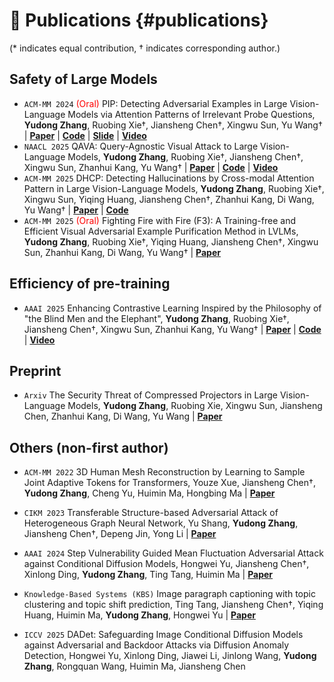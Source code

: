 
# 📝 Publications {#publications}
(* indicates equal contribution, † indicates corresponding author.)

## Safety of Large Models

- `ACM-MM 2024` <span style="color:red">(Oral)</span> PIP: Detecting Adversarial Examples in Large Vision-Language Models via Attention Patterns of Irrelevant Probe Questions, **Yudong Zhang**, Ruobing Xie†, Jiansheng Chen†, Xingwu Sun, Yu Wang† \| [**Paper**](https://dl.acm.org/doi/abs/10.1145/3664647.3685510) \| [**Code**](https://github.com/btzyd/pip) \| [**Slide**](https://nicsefc.ee.tsinghua.edu.cn/nics_file/pdf/523982cf-105a-4be6-818d-7543e10fa830.pdf) \| [**Video**](https://www.bilibili.com/video/BV183dnYHE6k)
- `NAACL 2025` QAVA: Query-Agnostic Visual Attack to Large Vision-Language Models, **Yudong Zhang**, Ruobing Xie†, Jiansheng Chen†, Xingwu Sun, Zhanhui Kang, Yu Wang† \| [**Paper**](https://aclanthology.org/2025.naacl-long.512/) \| [**Code**](https://github.com/btzyd/qava) \| [**Video**](https://www.bilibili.com/video/BV1xD5hzSEXF)
- `ACM-MM 2025` DHCP: Detecting Hallucinations by Cross-modal Attention Pattern in Large Vision-Language Models, **Yudong Zhang**, Ruobing Xie†, Xingwu Sun, Yiqing Huang, Jiansheng Chen†, Zhanhui Kang, Di Wang, Yu Wang† \| [**Paper**](https://arxiv.org/abs/2411.18659) \| [**Code**](https://github.com/btzyd/DHCP)
- `ACM-MM 2025` <span style="color:red">(Oral)</span> Fighting Fire with Fire (F3): A Training-free and Efficient Visual Adversarial Example Purification Method in LVLMs, **Yudong Zhang**, Ruobing Xie†, Yiqing Huang, Jiansheng Chen†, Xingwu Sun, Zhanhui Kang, Di Wang, Yu Wang† \| [**Paper**](https://arxiv.org/abs/2506.01064)

## Efficiency of pre-training
- `AAAI 2025` Enhancing Contrastive Learning Inspired by the Philosophy of "the Blind Men and the Elephant", **Yudong Zhang**, Ruobing Xie†, Jiansheng Chen†, Xingwu Sun, Zhanhui Kang, Yu Wang† \| [**Paper**](https://ojs.aaai.org/index.php/AAAI/article/view/34425) \| [**Code**](https://github.com/btzyd/JointCrop) \| [**Video**](https://www.bilibili.com/video/BV1xD5hzSEin)

## Preprint
- `Arxiv` The Security Threat of Compressed Projectors in Large Vision-Language Models, **Yudong Zhang**, Ruobing Xie, Xingwu Sun, Jiansheng Chen, Zhanhui Kang, Di Wang, Yu Wang \| [**Paper**](https://arxiv.org/abs/2506.00534)

## Others (non-first author)
- `ACM-MM 2022` 3D Human Mesh Reconstruction by Learning to Sample Joint Adaptive Tokens for Transformers, Youze Xue, Jiansheng Chen†, **Yudong Zhang**, Cheng Yu, Huimin Ma, Hongbing Ma \| [**Paper**](https://dl.acm.org/doi/10.1145/3503161.3548133)

- `CIKM 2023` Transferable Structure-based Adversarial Attack of Heterogeneous Graph Neural Network, Yu Shang, **Yudong Zhang**, Jiansheng Chen†, Depeng Jin, Yong Li \| [**Paper**](https://dl.acm.org/doi/10.1145/3583780.3615095)

- `AAAI 2024` Step Vulnerability Guided Mean Fluctuation Adversarial Attack against Conditional Diffusion Models, Hongwei Yu, Jiansheng Chen†, Xinlong Ding, **Yudong Zhang**, Ting Tang, Huimin Ma \| [**Paper**](https://dl.acm.org/doi/10.1609/aaai.v38i7.28503)

- `Knowledge-Based Systems (KBS)` Image paragraph captioning with topic clustering and topic shift prediction, Ting Tang, Jiansheng Chen†, Yiqing Huang, Huimin Ma, **Yudong Zhang**, Hongwei Yu \| [**Paper**](https://www.sciencedirect.com/science/article/abs/pii/S0950705124000364)

- `ICCV 2025` DADet: Safeguarding Image Conditional Diffusion Models against Adversarial and Backdoor Attacks via Diffusion Anomaly Detection, Hongwei Yu, Xinlong Ding, Jiawei Li, Jinlong Wang, **Yudong Zhang**, Rongquan Wang, Huimin Ma, Jiansheng Chen